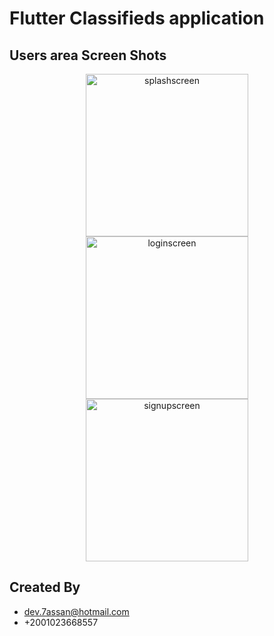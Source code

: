 # Flutter Classifieds application

## Users area Screen Shots



<p align="center">
    <img src="https://github.com/hassan-thabet/FlutterecommerceApp/blob/master/screenshots/splashscreen.png" width="260" title="splashscreen">
    <img src="https://github.com/hassan-thabet/FlutterecommerceApp/blob/master/screenshots/loginscreen.png" width="260" title="loginscreen">
    <img src="https://github.com/hassan-thabet/FlutterecommerceApp/blob/master/screenshots/signupscreen.png" width="260" title="signupscreen">
</p>


## Created By
- dev.7assan@hotmail.com
- +2001023668557
